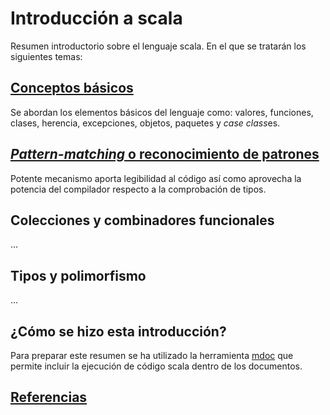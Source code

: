 # Introducción a scala

Resumen introductorio sobre el lenguaje scala. En el que se tratarán los siguientes temas:

## [Conceptos básicos](basics.md)
Se abordan los elementos básicos del lenguaje como: valores, funciones, clases, herencia, excepciones, objetos, paquetes y *case class*es.

## [*Pattern-matching* o reconocimiento de patrones](patternMatching.md)
Potente mecanismo aporta legibilidad al código así como aprovecha la potencia del compilador respecto a la comprobación de tipos.


## Colecciones y combinadores funcionales
...

## Tipos y polimorfismo
...

## ¿Cómo se hizo esta introducción?
Para preparar este resumen se ha utilizado la herramienta [mdoc](https://scalameta.org/mdoc/) que permite incluir la ejecución de código scala dentro de los documentos.

## [Referencias](references.md)